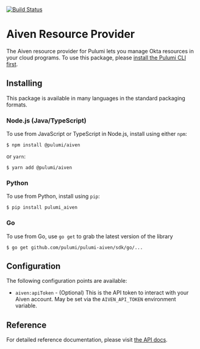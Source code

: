 [![Build Status](https://travis-ci.com/pulumi/pulumi-aiven.svg?token=eHg7Zp5zdDDJfTjY8ejq&branch=master)](https://travis-ci.com/pulumi/pulumi-aiven)

# Aiven Resource Provider

The Aiven resource provider for Pulumi lets you manage Okta resources in your cloud programs. To use
this package, please [install the Pulumi CLI first](https://pulumi.io/).

## Installing

This package is available in many languages in the standard packaging formats.

### Node.js (Java/TypeScript)

To use from JavaScript or TypeScript in Node.js, install using either `npm`:

    $ npm install @pulumi/aiven

or `yarn`:

    $ yarn add @pulumi/aiven

### Python

To use from Python, install using `pip`:

    $ pip install pulumi_aiven

### Go

To use from Go, use `go get` to grab the latest version of the library

    $ go get github.com/pulumi/pulumi-aiven/sdk/go/...

## Configuration

The following configuration points are available:

- `aiven:apiToken` - (Optional) This is the API token to interact with your Aiven account. May be set via the `AIVEN_API_TOKEN` environment variable.

## Reference

For detailed reference documentation, please visit [the API docs](https://pulumi.io/reference/pkg/nodejs/@pulumi/aiven/index.html).

